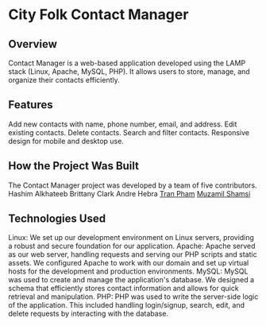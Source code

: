 # City Folk Contact Manager

## Overview

Contact Manager is a web-based application developed using the LAMP stack (Linux, Apache, MySQL, PHP). It allows users to store, manage, and organize their contacts efficiently.

## Features

Add new contacts with name, phone number, email, and address.
Edit existing contacts.
Delete contacts.
Search and filter contacts.
Responsive design for mobile and desktop use.

## How the Project Was Built

The Contact Manager project was developed by a team of five contributors. 
Hashim Alkhateeb 
Brittany Clark
Andre Hebra
[Tran Pham](https://www.linkedin.com/in/tranpham9/)
[Muzamil Shamsi](https://www.linkedin.com/in/muzamil-dev/)


## Technologies Used
Linux: We set up our development environment on Linux servers, providing a robust and secure foundation for our application.
Apache: Apache served as our web server, handling requests and serving our PHP scripts and static assets. We configured Apache to work with our domain and set up virtual hosts for the development and production environments.
MySQL: MySQL was used to create and manage the application's database. We designed a schema that efficiently stores contact information and allows for quick retrieval and manipulation.
PHP: PHP was used to write the server-side logic of the application. This included handling login/signup, search, edit, and delete requests by interacting with the database.

